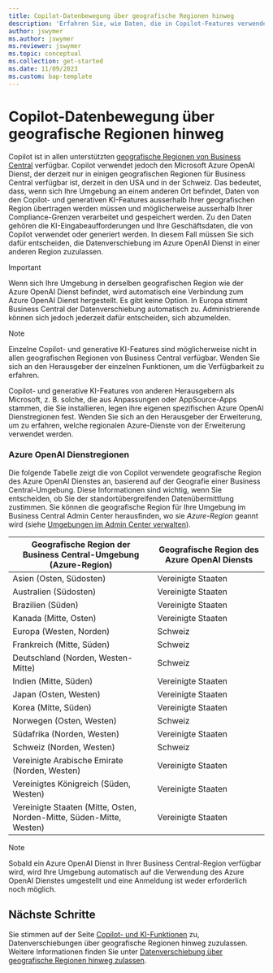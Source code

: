 ```yaml
---
title: Copilot-Datenbewegung über geografische Regionen hinweg
description: 'Erfahren Sie, wie Daten, die in Copilot-Features verwendet werden, in Dynamics 365 Business Central über geografische Regionen hinweg verschoben werden, in denen der Azure OpenAI Dienst nicht standardmässig verfügbar ist.'
author: jswymer
ms.author: jswymer
ms.reviewer: jswymer
ms.topic: conceptual
ms.collection: get-started
ms.date: 11/09/2023
ms.custom: bap-template
---
```


# Copilot-Datenbewegung über geografische Regionen hinweg 

Copilot ist in allen unterstützten [geografische Regionen von Business Central](/dynamics365/business-central/dev-itpro/compliance/apptest-countries-and-translations) verfügbar. Copilot verwendet jedoch den Microsoft Azure OpenAI Dienst, der derzeit nur in einigen geografischen Regionen für Business Central verfügbar ist, derzeit in den USA und in der Schweiz. Das bedeutet, dass, wenn sich Ihre Umgebung an einem anderen Ort befindet, Daten von den Copilot- und generativen KI-Features ausserhalb Ihrer geografischen Region übertragen werden müssen und möglicherweise ausserhalb Ihrer Compliance-Grenzen verarbeitet und gespeichert werden. Zu den Daten gehören die KI-Eingabeaufforderungen und Ihre Geschäftsdaten, die von Copilot verwendet oder generiert werden. In diesem Fall müssen Sie sich dafür entscheiden, die Datenverschiebung im Azure OpenAI Dienst in einer anderen Region zuzulassen. <!--For a list of geographies, refer to the [Azure OpenAI Service geographies](#azure-openai-service-geographies) section that follows.-->

> [!IMPORTANT]
> Wenn sich Ihre Umgebung in derselben geografischen Region wie der Azure OpenAI Dienst befindet, wird automatisch eine Verbindung zum Azure OpenAI Dienst hergestellt. Es gibt keine Option. In Europa stimmt Business Central der Datenverschiebung automatisch zu. Administrierende können sich jedoch jederzeit dafür entscheiden, sich abzumelden.

> [!NOTE]
> Einzelne Copilot- und generative KI-Features sind möglicherweise nicht in allen geografischen Regionen von Business Central verfügbar. Wenden Sie sich an den Herausgeber der einzelnen Funktionen, um die Verfügbarkeit zu erfahren.
> 
> Copilot- und generative KI-Features von anderen Herausgebern als Microsoft, z. B. solche, die aus Anpassungen oder AppSource-Apps stammen, die Sie installieren, legen ihre eigenen spezifischen Azure OpenAI Dienstregionen fest. Wenden Sie sich an den Herausgeber der Erweiterung, um zu erfahren, welche regionalen Azure-Dienste von der Erweiterung verwendet werden. 

### Azure OpenAI Dienstregionen

Die folgende Tabelle zeigt die von Copilot verwendete geografische Region des Azure OpenAI Dienstes an, basierend auf der Geografie einer Business Central-Umgebung. Diese Informationen sind wichtig, wenn Sie entscheiden, ob Sie der standortübergreifenden Datenübermittlung zustimmen. Sie können die geografische Region für Ihre Umgebung im Business Central Admin Center herausfinden, wo sie *Azure-Region* geannt wird (siehe [Umgebungen im Admin Center verwalten](/dynamics365/business-central/dev-itpro/administration/tenant-admin-center-environments)).

| Geografische Region der Business Central-Umgebung (Azure-Region)| Geografische Region des Azure OpenAI Diensts|
| - | - |
|Asien (Osten, Südosten) |Vereinigte Staaten|
|Australien (Südosten)| Vereinigte Staaten |
|Brazilien (Süden) |Vereinigte Staaten|
|Kanada (Mitte, Osten)|Vereinigte Staaten|
|Europa (Westen, Norden)| Schweiz |
|Frankreich (Mitte, Süden)|Schweiz |
|Deutschland (Norden, Westen-Mitte)|Schweiz |
|Indien (Mitte, Süden)|Vereinigte Staaten|
|Japan (Osten, Westen)|Vereinigte Staaten|
|Korea (Mitte, Süden)|Vereinigte Staaten|
|Norwegen (Osten, Westen)|Schweiz |
|Südafrika (Norden, Westen)|Vereinigte Staaten|
|Schweiz (Norden, Westen) |Schweiz|
|Vereinigte Arabische Emirate (Norden, Westen)|Vereinigte Staaten|
|Vereinigtes Königreich (Süden, Westen)|Vereinigte Staaten|
|Vereinigte Staaten (Mitte, Osten, Norden-Mitte, Süden-Mitte, Westen) |Vereinigte Staaten|
<!--
| Business Central environment geography | Azure OpenAI Service geography|
| - | - |
|Asia Pacific|United States|
|Australia| United States |
|Brazil |United States|
|Canada|United States|
|Europe| Switzerland |
|France|Switzerland |
|Germany|Switzerland |
|France|Switzerland |
|India|United States|
|Japan|United States|
|Korea|United States|
|Norway|Switzerland |
|Singapore|United States|
|South Africa|United States|
|Switzerland |Switzerland|
|United Arab Emirates|United States|
|United Kingdom|United States|
|United States|United States|-->

> [!NOTE]
> Sobald ein Azure OpenAI Dienst in Ihrer Business Central-Region verfügbar wird, wird Ihre Umgebung automatisch auf die Verwendung des Azure OpenAI Dienstes umgestellt und eine Anmeldung ist weder erforderlich noch möglich.  
<!--

BC geos base on https://dynamics.microsoft.com/en-us/availability-reports/georeport/
case "AUSTRALIAEAST":
            case "AUSTRALIASOUTHEAST":
                return new CapiRegion("au", 2);
            case "BRAZILSOUTH":
                return new CapiRegion("br", 2);
            case "CANADACENTRAL":
            case "CANADAEAST":
                return new CapiRegion("ca", 2);
            case "CENTRALINDIA":
            case "SOUTHINDIA":
                return new CapiRegion("in", 1);
            case "EASTASIA":
                return new CapiRegion("as", 2);
            case "EASTUS":
            case "EASTUS2":
            case "SOUTHCENTRALUS":
            case "CENTRALUS":
            case "NORTHCENTRALUS":
            case "WESTUS":
            case "US":
                return new CapiRegion("us", 9, HasGpt4InGeo: true, HasTurboInGeo: true);
            case "FRANCECENTRAL":
            case "FRANCESOUTH":
                return new CapiRegion("fr", 1);
            case "GERMANYNORTH":
            case "GERMANYWESTCENTRAL":
                return new CapiRegion("de", 1);
            case "JAPANEAST":
            case "JAPANWEST":
                return new CapiRegion("jp", 1);
            case "KOREACENTRAL":
            case "KOREASOUTH":
                return new CapiRegion("kr", 1);
            case "NORWAYEAST":
            case "NORWAYWEST":
                return new CapiRegion("no", 1);
            case "SOUTHAFRICANORTH":
            case "SOUTHWESTAFRICA":
                return new CapiRegion("za", 1);
            case "SOUTHEASTASIA":
                return new CapiRegion("sg", 1);
            case "SWITZERLANDNORTH":
            case "SWITZERLANDWEST":
                return new CapiRegion("ch", 1, HasTurboInGeo: true);
            case "UKSOUTH":
            case "UKWEST":
                return new CapiRegion("uk", 2);
            case "NORTHEUROPE":
            case "WESTEUROPE":
                return new CapiRegion("eu", 10);
            case "UAENORTH":
            case "UAECENTRAL":
                return new CapiRegion("ae", 1);

-->

## Nächste Schritte

Sie stimmen auf der Seite [Copilot- und KI-Funktionen](https://businesscentral.dynamics.com/?page=7775) zu, Datenverschiebungen über geografische Regionen hinweg zuzulassen. Weitere Informationen finden Sie unter [Datenverschiebung über geografische Regionen hinweg zulassen](enable-ai.md#allow-data-movement-across-geographies).

